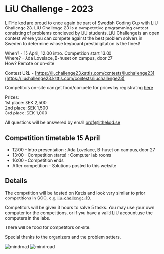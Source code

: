 # LiU Challenge - 2023

LiTHe kod are proud to once again be part of Swedish Coding Cup with LiU Challenge 23. LiU Challenge 23 is a competetive programming contest consisting of problems concieved by LiU students. LiU Challenge is an open contest where you can compete against the best problem solvers in Sweden to determine whose keyboard prestidigitation is the finest!

When? - 15 April, 12.00 intro. Competition start 13.00<br />
Where? - Ada Lovelace, B-huset on campus, door 27<br />
How? Remote or on-site<br />

Contest URL - [https://liuchallenge23.kattis.com/contests/liuchallenge23](https://liuchallenge23.kattis.com/contests/liuchallenge23)

Competitors on-site can get food/compete for prices by registrating [here](https://docs.google.com/forms/d/e/1FAIpQLSdaItQiHxTImo-TGNbjssCeLzSe1qVLzK-EpczlVrYO0MKwQw/viewform?usp=sf_link)


Prizes: <br />
    1st place: SEK 2,500 <br />
    2nd place: SEK 1,500 <br />
    3rd place: SEK 1,000 <br />



All questions will be answered by email
[ordf@lithekod.se](mailto:ordf@lithekod.se)

## Competition timetable 15 April

* 12:00 - Intro presentation : Ada Lovelace, B-huset on campus, door 27
* 13:00 - Competition starts! : Computer lab rooms
* 16:00 - Competition ends
* After competition - Solutions posted to this website

## Details

The competition will be hosted on Kattis and look very similar to prior competitions in SCC, e.g. [liu-challenge-19](https://liuchallenge19.kattis.com/contests/liuchallenge19).

Competitors will be given 3 hours to solve 5 tasks. You may use your own computer for the competitions, or if you have a valid LiU account use the computers in the labs. 

There will be food for competitors on-site.

Special thanks to the organizers and the problem setters.

<div id="sponsor-container">
    <img class="sponsor only-light-theme" src="/static/img/mindroad_logo.png" alt="mindroad">
    <img class="sponsor only-dark-theme" src="/static/img/mindroad_logo.png" alt="mindroad">
</div>

